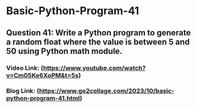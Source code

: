 # Basic-Python-Program-41

## Question 41: Write a Python program to generate a random float where the value is between 5 and 50 using Python math module.

### Video Link: (https://www.youtube.com/watch?v=Cm05Ke6XoPM&t=5s)

### Blog Link: (https://www.go2collage.com/2023/10/basic-python-program-41.html)
